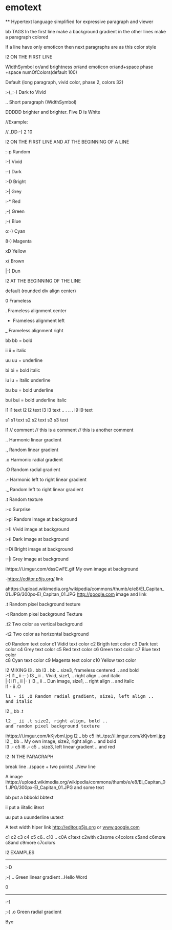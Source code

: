 # emotext

** Hypertext language simplified for expressive paragraph and viewer

bb TAGS 
In the first line make a background gradient in the other lines make a paragraph colored

If a line have only emoticon then next paragraphs are as this color style

l2 ON THE FIRST LINE  

WidthSymbol or/and brightness or/and emoticon or/and+space  phase +space numOfColors(default 100)

Default (long paragraph, vivid color, phase 2, colors 32)

:-(_:-) Dark to Vivid

.. Short paragraph (WidthSymbol)

DDDDD  brighter and brighter. Five D is White

//Example:

//..DD:-) 2 10

l2 ON THE FIRST LINE AND AT THE BEGINNING OF A LINE

:-p Random

:-) Vivid

:-( Dark

:-D Bright

:-| Grey

:-* Red

;-) Green

;-( Blue

o:-) Cyan

8-) Magenta

xD Yellow

x( Brown

|-) Dun

l2 AT THE BEGINNING OF THE LINE

default (rounded div align center)

0 Frameless

. Frameless alignment center

- Frameless  alignment left

_ Frameless alignment right
    
bb bb = bold 

ii ii = italic 

uu uu = underline
    
bi bi = bold italic

iu iu = italic underline

bu bu = bold underline 

bui bui = bold underline italic


l1 l1 text
l2 l2 text
l3 l3 text .. . .. .
l9 l9 text

s1 s1 text
s2 s2 text
s3 s3 text

l1 //  comment
// this is a comment
// this is another comment
    
.. Harmonic linear gradient

., Random linear gradient

.o Harmonic radial gradient

.O Random radial gradient  

.- Harmonic left to right linear gradient

._  Random left to right linear gradient

.t Random texture

:-o Surprise

:-pi Random image at background

:-)i Vivid image at background

:-(i Dark image at background

:-Di Bright image at background

:-|i Grey image at background
    
ihttps://i.imgur.com/dssCwFE.gif My own image at background

-https://editor.p5js.org/  link

ahttps://upload.wikimedia.org/wikipedia/commons/thumb/e/e8/El_Capitan_01.JPG/300px-El_Capitan_01.JPG http://google.com  image and link

.t Random pixel background texture

-t Random pixel background Texture

.t2  Two color as vertical background

-t2 Two color as horizontal background

c0 Random text color
c1 Vidid text color
c2 Brigth text color
c3 Dark text color
c4 Grey text color
c5 Red text color
c6 Green text color
c7 Blue text color  
c8 Cyan text color
c9 Magenta text color
c10 Yellow text color


l2 MIXING
l3 . bb   l3 . bb  ..  size3, frameless centered .. and bold    
:-) l1 _ ii  :- ) l3 _ ii   .. Vivid, size1, .. right align .. and italic    
|-)i l1 _ ii  |- ) l3 _ ii   .. Dun image, size1, .. right align ..  and italic    
l1 - ii .O   <pre>l1 - ii .O     Random radial gradient, size1, left align .. and italic</pre>
l2 _ bb .t    <pre>l2 _ ii .t     size2, right align, bold .. and random pixel background texture</pre>
ihttps://i.imgur.com/kKjvbml.jpg l2 _ bb c5  iht..tps://i.imgur.com/kKjvbml.jpg l2 _ bb ..   My own image, size2, right align .. and bold  
l3 .- c5  l6 .- c5  .. size3, left linear gradient .. and red
    
l2 IN THE PARAGRAPH

break line ..(space + two points) ..New line

A image ihttps://upload.wikimedia.org/wikipedia/commons/thumb/e/e8/El_Capitan_01.JPG/300px-El_Capitan_01.JPG and some text

 bb put a bbbold bbtext

 ii put a iiitalic iitext
 
 uu put a uuunderline uutext
  
 
A text width hiper link http://editor.p5js.org  or www.google.com  

c1 c2 c3 c4  c5 c6.. c10 .. c0A c1text c2with c3some c4colors c5and c6more c8and c9more c7colors

l2 EXAMPLES

____________________

:-D

;-) .. Green linear gradient ..Hello Word

0

______________________

:-)

;-) .o Green radial gradient

Bye


